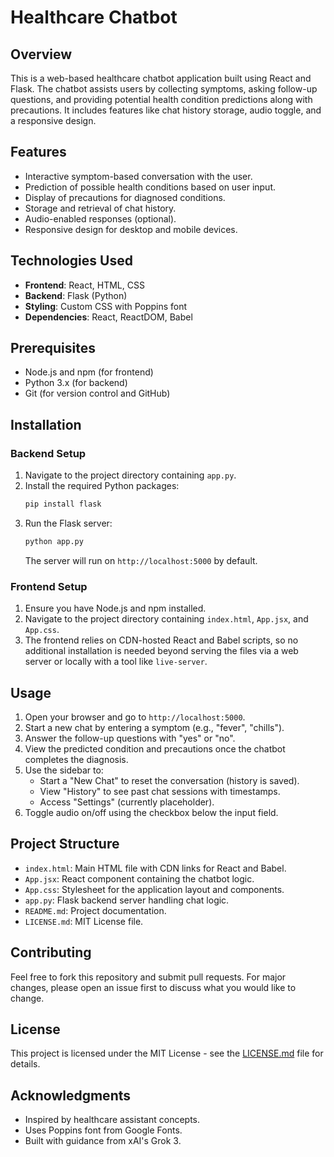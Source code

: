 # Healthcare Chatbot

## Overview
This is a web-based healthcare chatbot application built using React and Flask. The chatbot assists users by collecting symptoms, asking follow-up questions, and providing potential health condition predictions along with precautions. It includes features like chat history storage, audio toggle, and a responsive design.

## Features
- Interactive symptom-based conversation with the user.
- Prediction of possible health conditions based on user input.
- Display of precautions for diagnosed conditions.
- Storage and retrieval of chat history.
- Audio-enabled responses (optional).
- Responsive design for desktop and mobile devices.

## Technologies Used
- **Frontend**: React, HTML, CSS
- **Backend**: Flask (Python)
- **Styling**: Custom CSS with Poppins font
- **Dependencies**: React, ReactDOM, Babel

## Prerequisites
- Node.js and npm (for frontend)
- Python 3.x (for backend)
- Git (for version control and GitHub)

## Installation

### Backend Setup
1. Navigate to the project directory containing `app.py`.
2. Install the required Python packages:
   ```bash
   pip install flask
   ```
3. Run the Flask server:
   ```bash
   python app.py
   ```
   The server will run on `http://localhost:5000` by default.

### Frontend Setup
1. Ensure you have Node.js and npm installed.
2. Navigate to the project directory containing `index.html`, `App.jsx`, and `App.css`.
3. The frontend relies on CDN-hosted React and Babel scripts, so no additional installation is needed beyond serving the files via a web server or locally with a tool like `live-server`.

## Usage
1. Open your browser and go to `http://localhost:5000`.
2. Start a new chat by entering a symptom (e.g., "fever", "chills").
3. Answer the follow-up questions with "yes" or "no".
4. View the predicted condition and precautions once the chatbot completes the diagnosis.
5. Use the sidebar to:
   - Start a "New Chat" to reset the conversation (history is saved).
   - View "History" to see past chat sessions with timestamps.
   - Access "Settings" (currently placeholder).
6. Toggle audio on/off using the checkbox below the input field.

## Project Structure
- `index.html`: Main HTML file with CDN links for React and Babel.
- `App.jsx`: React component containing the chatbot logic.
- `App.css`: Stylesheet for the application layout and components.
- `app.py`: Flask backend server handling chat logic.
- `README.md`: Project documentation.
- `LICENSE.md`: MIT License file.

## Contributing
Feel free to fork this repository and submit pull requests. For major changes, please open an issue first to discuss what you would like to change.

## License
This project is licensed under the MIT License - see the [LICENSE.md](LICENSE.md) file for details.

## Acknowledgments
- Inspired by healthcare assistant concepts.
- Uses Poppins font from Google Fonts.
- Built with guidance from xAI's Grok 3.